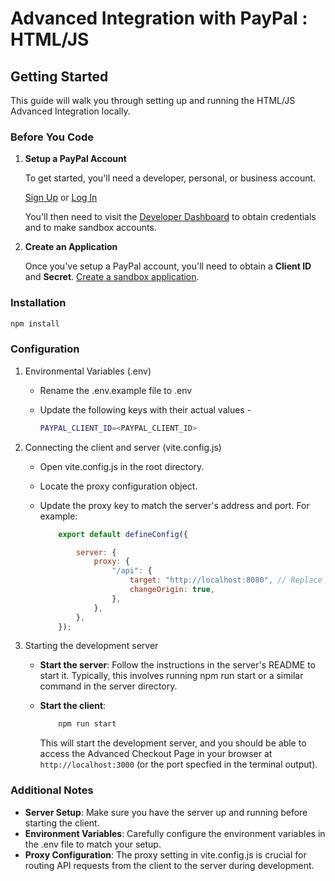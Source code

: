 # Advanced Integration with PayPal : HTML/JS

## Getting Started

This guide will walk you through setting up and running the HTML/JS Advanced Integration locally.

### Before You Code

1. **Setup a PayPal Account**

   To get started, you'll need a developer, personal, or business account.

   [Sign Up](https://www.paypal.com/signin/client?flow=provisionUser) or [Log In](https://www.paypal.com/signin?returnUri=https%253A%252F%252Fdeveloper.paypal.com%252Fdashboard&intent=developer)

   You'll then need to visit the [Developer Dashboard](https://developer.paypal.com/dashboard/) to obtain credentials and to make sandbox accounts.

2. **Create an Application**

   Once you've setup a PayPal account, you'll need to obtain a **Client ID** and **Secret**. [Create a sandbox application](https://developer.paypal.com/dashboard/applications/sandbox/create).

### Installation

```bash
npm install
```

### Configuration

1. Environmental Variables (.env)

    - Rename the .env.example file to .env
    - Update the following keys with their actual values -

      ```bash
      PAYPAL_CLIENT_ID=<PAYPAL_CLIENT_ID>
      ```

2. Connecting the client and server (vite.config.js)

    - Open vite.config.js in the root directory.
    - Locate the proxy configuration object.
    - Update the proxy key to match the server's address and port. For example:

        ```js
            export default defineConfig({

                server: {
                    proxy: {
                        "/api": {
                            target: "http://localhost:8080", // Replace with your server URL
                            changeOrigin: true,
                        },
                    },
                },
            });
        ```

3. Starting the development server

    - **Start the server**: Follow the instructions in the server's README to start it. Typically, this involves running npm run start or a similar command in the server directory.

    - **Start the client**:

        ```bash
            npm run start
        ```

        This will start the development server, and you should be able to access the Advanced Checkout Page in your browser at `http://localhost:3000` (or the port specfied in the terminal output).

### Additional Notes

- **Server Setup**: Make sure you have the server up and running before starting the client.
- **Environment Variables**: Carefully configure the environment variables in the .env file to match your setup.
- **Proxy Configuration**: The proxy setting in vite.config.js is crucial for routing API requests from the client to the server during development.
